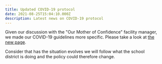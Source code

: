 ```yaml
---
title: Updated COVID-19 protocol
date: 2021-08-25T15:04:10.000Z
description: Latest news on COVID-19 protocol
---
```


Given our discussion with the "Our Mother of Confidence" facility manager,
we made our COVID-19 guidelines more specific.
Please take a look at [the new page](/covid19).

Consider that has the situation evolves we will follow what the
school district is doing and the policy could therefore change.
